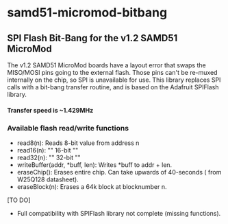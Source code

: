 # samd51-micromod-bitbang
## SPI Flash Bit-Bang for the v1.2 SAMD51 MicroMod

The v1.2 SAMD51 MicroMod boards have a layout error that
swaps the MISO/MOSI pins going to the external flash.
Those pins can't be re-muxed internally on the chip,
so SPI is unavailable for use. This library replaces
SPI calls with a bit-bang transfer routine, and is based
on the Adafruit SPIFlash library.

#### Transfer speed is ~1.429MHz

### Available flash read/write functions
- read8(n): Reads 8-bit value from address n
- read16(n): "" 16-bit ""
- read32(n): "" 32-bit ""
- writeBuffer(addr, *buff, len): Writes *buff to addr + len.
- eraseChip(): Erases entire chip. Can take upwards of 40-seconds ( from W25Q128 datasheet).
- eraseBlock(n): Erases a 64k block at blocknumber n.

[TO DO]
- Full compatibility with SPIFlash library not complete (missing functions).
